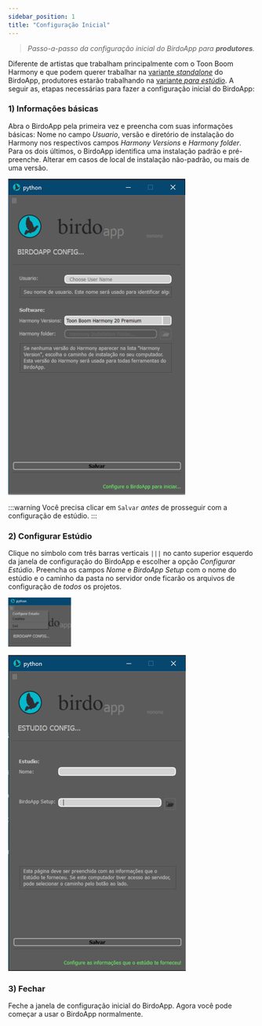 ```yaml
---  
sidebar_position: 1  
title: "Configuração Inicial"  
---
```


> _Passo-a-passo da configuração inicial do BirdoApp para **produtores**._

Diferente de artistas que trabalham principalmente com o Toon Boom Harmony e que podem querer trabalhar na [variante _standalone_](../../modos-de-uso#variante-standalone) do BirdoApp, produtores estarão trabalhando na [variante _para estúdio_](../../modos-de-uso#variante-para-estúdios). A seguir as, etapas necessárias para fazer a configuração inicial do BirdoApp:

### 1) Informações básicas

Abra o BirdoApp pela primeira vez e preencha com suas informações básicas: Nome no campo _Usuario_, versão e diretório de instalação do Harmony nos respectivos campos _Harmony Versions_ e _Harmony folder_. Para os dois últimos, o BirdoApp identifica uma instalação padrão e pré-preenche. Alterar em casos de local de instalação não-padrão, ou mais de uma versão.

![tela de configuração inicial do BirdoApp](./confInicial00.png)

:::warning
Você precisa clicar em `Salvar` _antes_ de prosseguir com a configuração de estúdio.
:::

### 2) Configurar Estúdio

Clique no símbolo com três barras verticais `|||` no canto superior esquerdo da janela de configuração do BirdoApp e escolher a opção _Configurar Estúdio_. Preencha os campos _Nome_ e _BirdoApp Setup_ com o nome do estúdio e o caminho da pasta no servidor onde ficarão os arquivos de configuração de *todos* os projetos.

![botão de configuração inicial](./confInicial01.png)

![campos da configuração de estúdio](./confInicial02.png)

### 3) Fechar

Feche a janela de configuração inicial do BirdoApp. Agora você pode começar a usar o BirdoApp normalmente.
